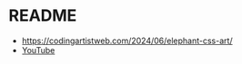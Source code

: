 # README

- <https://codingartistweb.com/2024/06/elephant-css-art/>
- [YouTube](https://youtu.be/B9Wma_-PstI)
